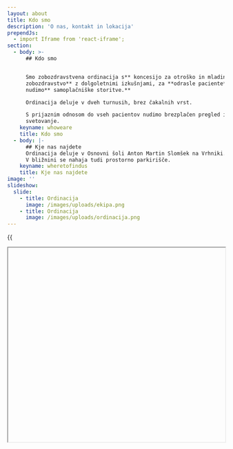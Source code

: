 ```yaml
---
layout: about
title: Kdo smo
description: 'O nas, kontakt in lokacija'
prependJs:
  - import Iframe from 'react-iframe';
section:
  - body: >-
      ## Kdo smo


      Smo zobozdravstvena ordinacija s** koncesijo za otroško in mladinsko
      zobozdravstvo** z dolgoletnimi izkušnjami, za **odrasle paciente** pa
      nudimo** samoplačniške storitve.**

      Ordinacija deluje v dveh turnusih, brez čakalnih vrst.

      S prijaznim odnosom do vseh pacientov nudimo brezplačen pregled in
      svetovanje.
    keyname: whoweare
    title: Kdo smo
  - body: |-
      ## Kje nas najdete
      Ordinacija deluje v Osnovni šoli Anton Martin Slomšek na Vrhniki.
      V bližnini se nahaja tudi prostorno parkirišče.
    keyname: wheretofindus
    title: Kje nas najdete
image: ''
slideshow:
  slide:
    - title: Ordinacija
      image: /images/uploads/ekipa.png
    - title: Ordinacija
      image: /images/uploads/ordinacija.png
---
```

{{
<Iframe
url="https://www.google.com/maps/embed?pb=!1m18!1m12!1m3!1d2772.894927191104!2d14.292864115730541!3d45.97335810734495!2m3!1f0!2f0!3f0!3m2!1i1024!2i768!4f13.1!3m3!1m2!1s0x477ad6f20dcfe2a7%3A0x9f5deae3a36a3bd9!2sPod+Hru%C5%A1evco+33%2C+1360+Vrhnika!5e0!3m2!1sen!2ssi!4v1528830170514"
width="100%"
height="450px"
id="myId"
className="myClassname"
display="initial"
position="relative"
allowFullScreen
/>
}}

